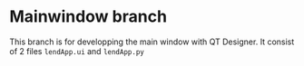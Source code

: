# Mainwindow branch
This branch is for developping the main window with QT Designer. It consist of 2 files `lendApp.ui` and `lendApp.py` 
